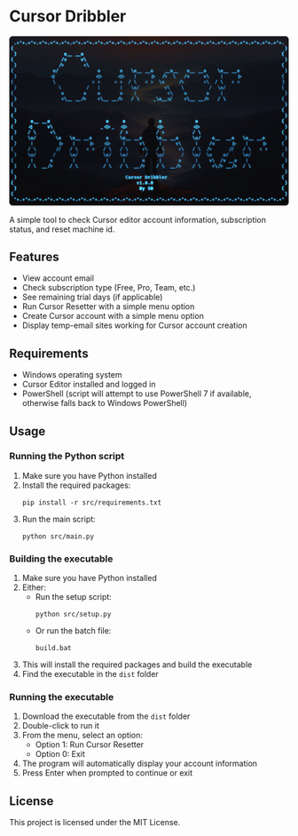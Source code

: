 # Cursor Dribbler

![Cursor Dribbler Splash](assets/splash.png)

A simple tool to check Cursor editor account information, subscription status, and reset machine id.

## Features

- View account email
- Check subscription type (Free, Pro, Team, etc.)
- See remaining trial days (if applicable)
- Run Cursor Resetter with a simple menu option
- Create Cursor account with a simple menu option
- Display temp-email sites working for Cursor account creation

## Requirements

- Windows operating system
- Cursor Editor installed and logged in
- PowerShell (script will attempt to use PowerShell 7 if available, otherwise falls back to Windows PowerShell)

## Usage

### Running the Python script

1. Make sure you have Python installed
2. Install the required packages:
   ```
   pip install -r src/requirements.txt
   ```
3. Run the main script:
   ```
   python src/main.py
   ```

### Building the executable

1. Make sure you have Python installed
2. Either:
   - Run the setup script:
     ```
     python src/setup.py
     ```
   - Or run the batch file:
     ```
     build.bat
     ```
3. This will install the required packages and build the executable
4. Find the executable in the `dist` folder

### Running the executable

1. Download the executable from the `dist` folder
2. Double-click to run it
3. From the menu, select an option:
   - Option 1: Run Cursor Resetter
   - Option 0: Exit
4. The program will automatically display your account information
5. Press Enter when prompted to continue or exit

## License

This project is licensed under the MIT License.